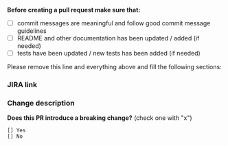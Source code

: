 **Before creating a pull request make sure that:**

- [ ] commit messages are meaningful and follow good commit message guidelines
- [ ] README and other documentation has been updated / added (if needed)
- [ ] tests have been updated / new tests has been added (if needed)

Please remove this line and everything above and fill the following sections:

### JIRA link

### Change description

**Does this PR introduce a breaking change?** (check one with "x")

```
[] Yes
[] No
```
